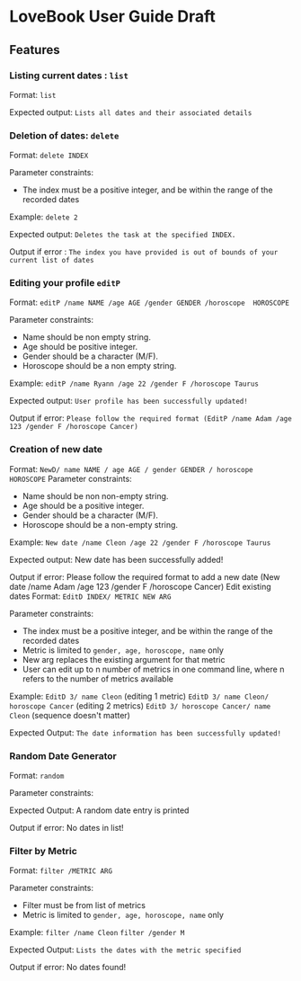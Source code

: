 # LoveBook User Guide Draft

## Features

### Listing current dates : `list`

Format: `list`

Expected output: `Lists all dates and their associated details`

### Deletion of dates: `delete`

Format: `delete INDEX`

Parameter constraints:
- The index must be a positive integer, and be within the range of the recorded dates

Example: `delete 2`

Expected output: `Deletes the task at the specified INDEX.`

Output if error : `The index you have provided is out of bounds of your current list of dates`

### Editing your profile `editP`

Format: `editP /name NAME /age AGE /gender GENDER /horoscope  HOROSCOPE`

Parameter constraints:
- Name should be non empty string.
- Age should be positive integer.
- Gender should be a character (M/F).
- Horoscope should be a non empty string.

Example: `editP /name Ryann /age 22 /gender F /horoscope Taurus`

Expected output: `User profile has been successfully updated!`

Output if error: ```Please follow the required format (EditP /name Adam /age 123 /gender F /horoscope Cancer)```

### Creation of new date
Format: `NewD/ name NAME / age AGE / gender GENDER / horoscope HOROSCOPE`
Parameter constraints:
- Name should be non non-empty string.
- Age should be a positive integer.
- Gender should be a character (M/F).
- Horoscope should be a non-empty string.

Example:
`New date /name Cleon /age 22 /gender F /horoscope Taurus`

Expected output: New date has been successfully added!

Output if error:
Please follow the required format to add a new date (New date /name Adam /age 123 /gender F /horoscope Cancer)
Edit existing dates
Format: `EditD INDEX/ METRIC NEW ARG`

Parameter constraints:
- The index must be a positive integer, and be within the range of the recorded dates
- Metric is limited to `gender, age, horoscope, name` only
- New arg replaces the existing argument for that metric
- User can edit up to n number of metrics in one command line, where n refers to the number of metrics available

Example:
`EditD 3/ name Cleon` (editing 1 metric)
`EditD 3/ name Cleon/ horoscope Cancer` (editing 2 metrics)
`EditD 3/ horoscope Cancer/ name Cleon` (sequence doesn't matter)

Expected Output: `The date information has been successfully updated!`

### Random Date Generator
Format: `random`

Parameter constraints:

Expected Output: A random date entry is printed

Output if error:
No dates in list!
	
### Filter by Metric
Format: `filter /METRIC ARG`

Parameter constraints:
- Filter must be from list of metrics
- Metric is limited to `gender, age, horoscope, name` only
	
Example:
`filter /name Cleon`
`filter /gender M`
	

Expected Output: `Lists the dates with the metric specified`

Output if error:
No dates found!
